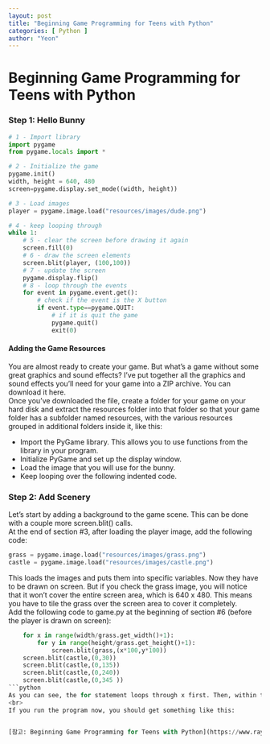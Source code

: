 ```yaml
---
layout: post
title: "Beginning Game Programming for Teens with Python"
categories: [ Python ]
author: "Yeon"
---
```


# Beginning Game Programming for Teens with Python

### Step 1: Hello Bunny
```python
# 1 - Import library
import pygame
from pygame.locals import *

# 2 - Initialize the game
pygame.init()
width, height = 640, 480
screen=pygame.display.set_mode((width, height))

# 3 - Load images
player = pygame.image.load("resources/images/dude.png")

# 4 - keep looping through
while 1:
    # 5 - clear the screen before drawing it again
    screen.fill(0)
    # 6 - draw the screen elements
    screen.blit(player, (100,100))
    # 7 - update the screen
    pygame.display.flip()
    # 8 - loop through the events
    for event in pygame.event.get():
        # check if the event is the X button
        if event.type==pygame.QUIT:
            # if it is quit the game
            pygame.quit()
            exit(0)
```
#### Adding the Game Resources
You are almost ready to create your game. But what’s a game without some great graphics and sound effects? I’ve put together all the graphics and sound effects you’ll need for your game into a ZIP archive. You can download it here.
<br>
Once you’ve downloaded the file, create a folder for your game on your hard disk and extract the resources folder into that folder so that your game folder has a subfolder named resources, with the various resources grouped in additional folders inside it, like this:


- Import the PyGame library. This allows you to use functions from the library in your program.
- Initialize PyGame and set up the display window.
- Load the image that you will use for the bunny.
- Keep looping over the following indented code.

### Step 2: Add Scenery
Let’s start by adding a background to the game scene. This can be done with a couple more screen.blit() calls.
<br>
At the end of section #3, after loading the player image, add the following code:
<br>
```python
grass = pygame.image.load("resources/images/grass.png")
castle = pygame.image.load("resources/images/castle.png")
```
This loads the images and puts them into specific variables. Now they have to be drawn on screen. But if you check the grass image, you will notice that it won’t cover the entire screen area, which is 640 x 480. This means you have to tile the grass over the screen area to cover it completely.
<br>
Add the following code to game.py at the beginning of section #6 (before the player is drawn on screen):
```python
    for x in range(width/grass.get_width()+1):
        for y in range(height/grass.get_height()+1):
            screen.blit(grass,(x*100,y*100))
    screen.blit(castle,(0,30))
    screen.blit(castle,(0,135))
    screen.blit(castle,(0,240))
    screen.blit(castle,(0,345 ))
```python
As you can see, the for statement loops through x first. Then, within that for loop, it loops through y and draws the grass at the x and y values generated by the for loops. The next couple of lines just draw the castles on the screen.
<br>
If you run the program now, you should get something like this:


[참고: Beginning Game Programming for Teens with Python](https://www.raywenderlich.com/24252/beginning-game-programming-for-teens-with-python)